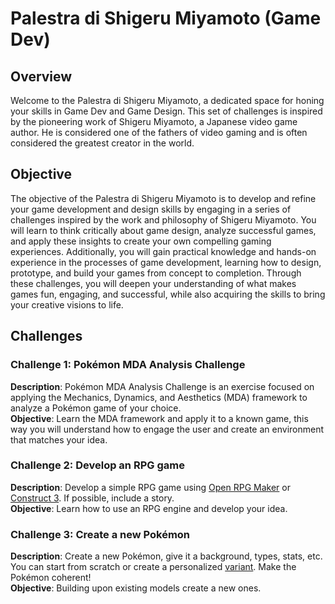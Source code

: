 # Palestra di Shigeru Miyamoto (Game Dev)

## Overview
Welcome to the Palestra di Shigeru Miyamoto, a dedicated space for honing your skills in Game Dev and Game Design. This set of challenges is inspired by the pioneering work of Shigeru Miyamoto, a Japanese video game author. He is considered one of the fathers of video gaming and is often considered the greatest creator in the world.

## Objective
The objective of the Palestra di Shigeru Miyamoto is to develop and refine your game development and design skills by engaging in a series of challenges inspired by the work and philosophy of Shigeru Miyamoto. 
You will learn to think critically about game design, analyze successful games, and apply these insights to create your own compelling gaming experiences. 
Additionally, you will gain practical knowledge and hands-on experience in the processes of game development, learning how to design, prototype, and build your games from concept to completion. 
Through these challenges, you will deepen your understanding of what makes games fun, engaging, and successful, while also acquiring the skills to bring your creative visions to life.

## Challenges

### Challenge 1: Pokémon MDA Analysis Challenge
**Description**: Pokémon MDA Analysis Challenge is an exercise focused on applying the Mechanics, Dynamics, and Aesthetics (MDA) framework to analyze a Pokémon game of your choice.<br/>
**Objective**: Learn the MDA framework and apply it to a known game, this way you will understand how to engage the user and create an environment that matches your idea.

### Challenge 2: Develop an RPG game
**Description**: Develop a simple RPG game using [Open RPG Maker](https://sourceforge.net/projects/openrpgmaker/) or [Construct 3](https://www.construct.net/en). If possible, include a story.<br/>
**Objective**: Learn how to use an RPG engine and develop your idea.

### Challenge 3: Create a new Pokémon
**Description**: Create a new Pokémon, give it a background, types, stats, etc. You can start from scratch or create a personalized [variant](https://bulbapedia.bulbagarden.net/wiki/Regional_form). Make the Pokémon coherent!<br/>
**Objective**: Building upon existing models create a new ones.
